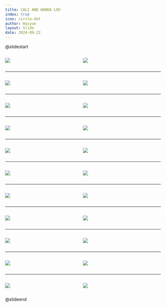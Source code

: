 ```yaml
---
title: CALI AND WANDA LOU
index: true
icon: circle-dot
author: Haiyue
layout: Slide
date: 2024-09-22
---
```

 
@slidestart

<div style="display:flex">
<div style="flex:1">

![](https://raw.githubusercontent.com/yclord/reading/refs/heads/master/english/Level-T/CALI%20AND%20WANDA%20LOU/001.webp)
</div>
<div style="flex:1">

![](https://raw.githubusercontent.com/yclord/reading/refs/heads/master/english/Level-T/CALI%20AND%20WANDA%20LOU/002.webp)
</div>
</div>

---

<div style="display:flex">
<div style="flex:1">

![](https://raw.githubusercontent.com/yclord/reading/refs/heads/master/english/Level-T/CALI%20AND%20WANDA%20LOU/003.webp)
</div>
<div style="flex:1">

![](https://raw.githubusercontent.com/yclord/reading/refs/heads/master/english/Level-T/CALI%20AND%20WANDA%20LOU/004.webp)
</div>
</div>

---

<div style="display:flex">
<div style="flex:1">

![](https://raw.githubusercontent.com/yclord/reading/refs/heads/master/english/Level-T/CALI%20AND%20WANDA%20LOU/005.webp)
</div>
<div style="flex:1">

![](https://raw.githubusercontent.com/yclord/reading/refs/heads/master/english/Level-T/CALI%20AND%20WANDA%20LOU/006.webp)
</div>
</div>

---

<div style="display:flex">
<div style="flex:1">

![](https://raw.githubusercontent.com/yclord/reading/refs/heads/master/english/Level-T/CALI%20AND%20WANDA%20LOU/007.webp)
</div>
<div style="flex:1">

![](https://raw.githubusercontent.com/yclord/reading/refs/heads/master/english/Level-T/CALI%20AND%20WANDA%20LOU/008.webp)
</div>
</div>

---

<div style="display:flex">
<div style="flex:1">

![](https://raw.githubusercontent.com/yclord/reading/refs/heads/master/english/Level-T/CALI%20AND%20WANDA%20LOU/009.webp)
</div>
<div style="flex:1">

![](https://raw.githubusercontent.com/yclord/reading/refs/heads/master/english/Level-T/CALI%20AND%20WANDA%20LOU/010.webp)
</div>
</div>

---

<div style="display:flex">
<div style="flex:1">

![](https://raw.githubusercontent.com/yclord/reading/refs/heads/master/english/Level-T/CALI%20AND%20WANDA%20LOU/011.webp)
</div>
<div style="flex:1">

![](https://raw.githubusercontent.com/yclord/reading/refs/heads/master/english/Level-T/CALI%20AND%20WANDA%20LOU/012.webp)
</div>
</div>

---

<div style="display:flex">
<div style="flex:1">

![](https://raw.githubusercontent.com/yclord/reading/refs/heads/master/english/Level-T/CALI%20AND%20WANDA%20LOU/013.webp)
</div>
<div style="flex:1">

![](https://raw.githubusercontent.com/yclord/reading/refs/heads/master/english/Level-T/CALI%20AND%20WANDA%20LOU/014.webp)
</div>
</div>

---

<div style="display:flex">
<div style="flex:1">

![](https://raw.githubusercontent.com/yclord/reading/refs/heads/master/english/Level-T/CALI%20AND%20WANDA%20LOU/015.webp)
</div>
<div style="flex:1">

![](https://raw.githubusercontent.com/yclord/reading/refs/heads/master/english/Level-T/CALI%20AND%20WANDA%20LOU/016.webp)
</div>
</div>

---

<div style="display:flex">
<div style="flex:1">

![](https://raw.githubusercontent.com/yclord/reading/refs/heads/master/english/Level-T/CALI%20AND%20WANDA%20LOU/017.webp)
</div>
<div style="flex:1">

![](https://raw.githubusercontent.com/yclord/reading/refs/heads/master/english/Level-T/CALI%20AND%20WANDA%20LOU/018.webp)
</div>
</div>

---

<div style="display:flex">
<div style="flex:1">

![](https://raw.githubusercontent.com/yclord/reading/refs/heads/master/english/Level-T/CALI%20AND%20WANDA%20LOU/019.webp)
</div>
<div style="flex:1">

![](https://raw.githubusercontent.com/yclord/reading/refs/heads/master/english/Level-T/CALI%20AND%20WANDA%20LOU/020.webp)
</div>
</div>

---

<div style="display:flex">
<div style="flex:1">

![](https://raw.githubusercontent.com/yclord/reading/refs/heads/master/english/Level-T/CALI%20AND%20WANDA%20LOU/021.webp)
</div>
<div style="flex:1">

![](https://raw.githubusercontent.com/yclord/reading/refs/heads/master/english/Level-T/CALI%20AND%20WANDA%20LOU/022.webp)
</div>
</div>

@slideend